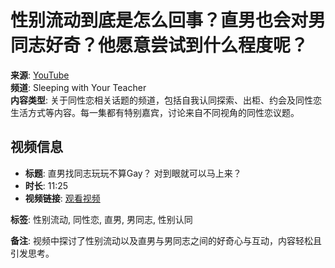 # 性别流动到底是怎么回事？直男也会对男同志好奇？他愿意尝试到什么程度呢？

**来源**: [YouTube](https://www.youtube.com/channel/UCelMnxtwvsEgUvaXMbmwViA)  
**频道**: Sleeping with Your Teacher  
**内容类型**: 关于同性恋相关话题的频道，包括自我认同探索、出柜、约会及同性恋生活方式等内容。每一集都有特别嘉宾，讨论来自不同视角的同性恋议题。  

## 视频信息
- **标题**: 直男找同志玩玩不算Gay？ 对到眼就可以马上来？
- **时长**: 11:25
- **视频链接**: [观看视频](https://www.youtube.com/watch?v=qSFwBd_A3gI)

**标签**: 性别流动, 同性恋, 直男, 男同志, 性别认同

**备注**: 视频中探讨了性别流动以及直男与男同志之间的好奇心与互动，内容轻松且引发思考。